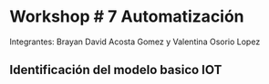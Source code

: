 # Workshop # 7 Automatización
Integrantes:
Brayan David Acosta Gomez y Valentina Osorio Lopez

## Identificación del modelo basico IOT
